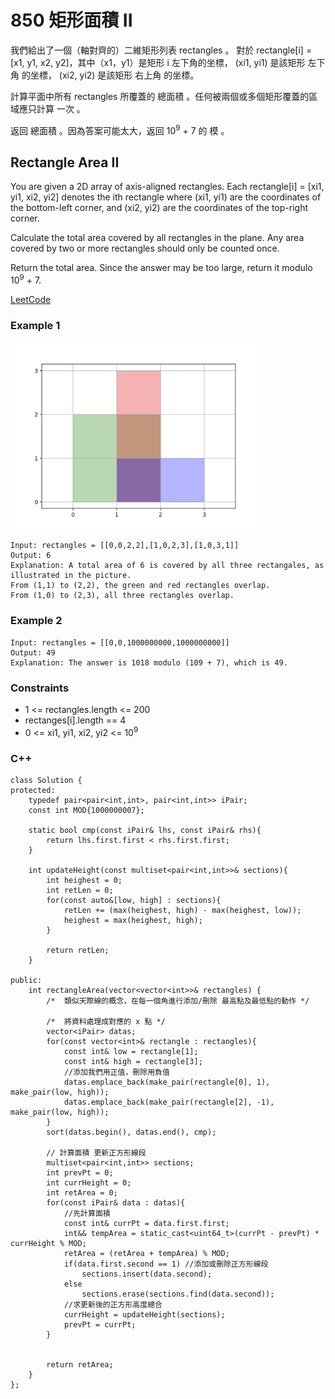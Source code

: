 # 850 矩形面積 II

我們給出了一個（軸對齊的）二維矩形列表 rectangles 。 對於 rectangle[i] = [x1, y1, x2, y2]，其中（x1，y1）是矩形 i 左下角的坐標， (xi1, yi1) 是該矩形 左下角 的坐標， (xi2, yi2) 是該矩形 右上角 的坐標。

計算平面中所有 rectangles 所覆蓋的 總面積 。任何被兩個或多個矩形覆蓋的區域應只計算 一次 。

返回 總面積 。因為答案可能太大，返回 10<sup>9</sup> + 7 的 模 。

##  Rectangle Area II

You are given a 2D array of axis-aligned rectangles. Each rectangle[i] = [xi1, yi1, xi2, yi2] denotes the ith rectangle where (xi1, yi1) are the coordinates of the bottom-left corner, and (xi2, yi2) are the coordinates of the top-right corner.

Calculate the total area covered by all rectangles in the plane. Any area covered by two or more rectangles should only be counted once.

Return the total area. Since the answer may be too large, return it modulo 10<sup>9</sup> + 7.

[LeetCode](https://leetcode-cn.com/problems/rectangle-area-ii/)

### Example 1

<img src="img/850.png" width = "400"/>

```
Input: rectangles = [[0,0,2,2],[1,0,2,3],[1,0,3,1]]
Output: 6
Explanation: A total area of 6 is covered by all three rectangales, as illustrated in the picture.
From (1,1) to (2,2), the green and red rectangles overlap.
From (1,0) to (2,3), all three rectangles overlap.
```

### Example 2

```
Input: rectangles = [[0,0,1000000000,1000000000]]
Output: 49
Explanation: The answer is 1018 modulo (109 + 7), which is 49.
```

### Constraints

* 1 <= rectangles.length <= 200
* rectanges[i].length == 4
* 0 <= xi1, yi1, xi2, yi2 <= 10<sup>9</sup>


### C++ 

```
class Solution {
protected:
    typedef pair<pair<int,int>, pair<int,int>> iPair;
    const int MOD{1000000007};
      
    static bool cmp(const iPair& lhs, const iPair& rhs){
        return lhs.first.first < rhs.first.first;
    }
    
    int updateHeight(const multiset<pair<int,int>>& sections){
        int heighest = 0;
        int retLen = 0;
        for(const auto&[low, high] : sections){
            retLen += (max(heighest, high) - max(heighest, low));
            heighest = max(heighest, high);
        }

        return retLen;
    }

public:
    int rectangleArea(vector<vector<int>>& rectangles) {
        /*  類似天際線的概念，在每一個角進行添加/刪除 最高點及最低點的動作 */

        /*  將資料處理成對應的 x 點 */          
        vector<iPair> datas;
        for(const vector<int>& rectangle : rectangles){
            const int& low = rectangle[1];
            const int& high = rectangle[3];
            //添加我們用正值，刪除用負值
            datas.emplace_back(make_pair(rectangle[0], 1), make_pair(low, high));
            datas.emplace_back(make_pair(rectangle[2], -1), make_pair(low, high));
        }
        sort(datas.begin(), datas.end(), cmp);

        // 計算面積 更新正方形線段
        multiset<pair<int,int>> sections;  
        int prevPt = 0;
        int currHeight = 0;
        int retArea = 0;
        for(const iPair& data : datas){
            //先計算面積
            const int& currPt = data.first.first;
            int&& tempArea = static_cast<uint64_t>(currPt - prevPt) * currHeight % MOD;
            retArea = (retArea + tempArea) % MOD;
            if(data.first.second == 1) //添加或刪除正方形線段
                sections.insert(data.second);
            else
                sections.erase(sections.find(data.second));
            //求更新後的正方形高度總合
            currHeight = updateHeight(sections);
            prevPt = currPt;
        }
        

        return retArea;
    }
};
```
